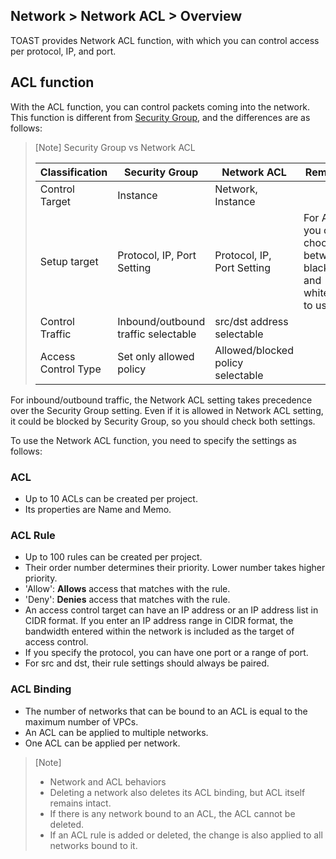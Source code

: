 ## Network > Network ACL > Overview

TOAST provides Network ACL function, with which you can control access per protocol, IP, and port.

## ACL function

With the ACL function, you can control packets coming into the network. This function is different from [Security Group](https://docs.toast.com/ko/Network/VPC/ko/console-guide/#_8), and the differences are as follows:

> [Note] Security Group vs Network ACL
>
> | Classification      | Security Group                      | Network ACL                       | Remark                                                       |
> | ------------------- | ----------------------------------- | --------------------------------- | ------------------------------------------------------------ |
> | Control Target      | Instance                            | Network, Instance                 |                                                              |
> | Setup target        | Protocol, IP, Port Setting          | Protocol, IP, Port Setting        | For ACL, you can choose between blacklist and whitelist to use it |
> | Control Traffic     | Inbound/outbound traffic selectable | src/dst address selectable        |                                                              |
> | Access Control Type | Set only allowed policy             | Allowed/blocked policy selectable |                                                              |

For inbound/outbound traffic, the Network ACL setting takes precedence over the Security Group setting. Even if it is allowed in Network ACL setting, it could be blocked by Security Group, so you should check both settings.

To use the Network ACL function, you need to specify the settings as follows:

### ACL

- Up to 10 ACLs can be created per project.
- Its properties are Name and Memo.

### ACL Rule

- Up to 100 rules can be created per project.
- Their order number determines their priority. Lower number takes higher priority.
- 'Allow': **Allows** access that matches with the rule.
- 'Deny': **Denies** access that matches with the rule.
- An access control target can have an IP address or an IP address list in CIDR format. If you enter an IP address range in CIDR format, the bandwidth entered within the network is included as the target of access control.
- If you specify the protocol, you can have one port or a range of port.
- For src and dst, their rule settings should always be paired.

### ACL Binding

- The number of networks that can be bound to an ACL is equal to the maximum number of VPCs.
- An ACL can be applied to multiple networks.
- One ACL can be applied per network.

> [Note] 
>
> * Network and ACL behaviors 
> * Deleting a network also deletes its ACL binding, but ACL itself remains intact. 
> * If there is any network bound to an ACL, the ACL cannot be deleted. 
> * If an ACL rule is added or deleted, the change is also applied to all networks bound to it.
